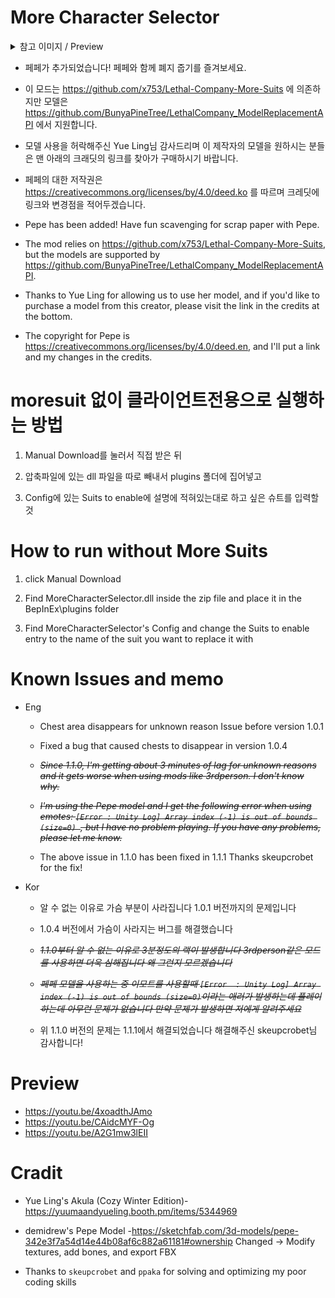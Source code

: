 # More Character Selector

<details>
<summary>참고 이미지 / Preview</summary>

![Preview1](https://i.imgur.com/o5xNaWw.png)
---
![Previwe2](https://i.imgur.com/mtJMsev.png)
</details>

- 페페가 추가되었습니다! 페페와 함께 폐지 줍기를 즐겨보세요.

- 이 모드는 https://github.com/x753/Lethal-Company-More-Suits 에 의존하지만 모델은 https://github.com/BunyaPineTree/LethalCompany_ModelReplacementAPI 에서 지원합니다.

- 모델 사용을 허락해주신 Yue Ling님 감사드리며 이 제작자의 모델을 원하시는 분들은 맨 아래의 크래딧의 링크를 찾아가 구매하시기 바랍니다.

- 페페의 대한 저작권은 https://creativecommons.org/licenses/by/4.0/deed.ko 를 따르며 크레딧에 링크와 변경점을 적어두겠습니다.

- Pepe has been added! Have fun scavenging for scrap paper with Pepe.

- The mod relies on https://github.com/x753/Lethal-Company-More-Suits, but the models are supported by https://github.com/BunyaPineTree/LethalCompany_ModelReplacementAPI.

- Thanks to Yue Ling for allowing us to use her model, and if you'd like to purchase a model from this creator, please visit the link in the credits at the bottom.

- The copyright for Pepe is https://creativecommons.org/licenses/by/4.0/deed.en, and I'll put a link and my changes in the credits.

# moresuit 없이 클라이언트전용으로 실행하는 방법

1. Manual Download를 눌러서 직접 받은 뒤

2. 압축파일에 있는 dll 파일을 따로 빼내서 plugins 폴더에 집어넣고

3. Config에 있는 Suits to enable에 설명에 적혀있는대로 하고 싶은 슈트를 입력할 것

# How to run without More Suits

1. click Manual Download

2. Find MoreCharacterSelector.dll inside the zip file and place it in the BepInEx\plugins folder

3. Find MoreCharacterSelector's Config and change the Suits to enable entry to the name of the suit you want to replace it with

# Known Issues and memo
- Eng
	- Chest area disappears for unknown reason Issue before version 1.0.1
	
	- Fixed a bug that caused chests to disappear in version 1.0.4
	
	- ~~*Since 1.1.0, I'm getting about 3 minutes of lag for unknown reasons and it gets worse when using mods like 3rdperson. I don't know why.*~~
	
	- ~~*I'm using the Pepe model and I get the following error when using emotes: `[Error : Unity Log] Array index (-1) is out of bounds (size=0) `, but I have no problem playing. If you have any problems, please let me know.*~~
	
	- The above issue in 1.1.0 has been fixed in 1.1.1 Thanks skeupcrobet for the fix!
	
- Kor
	- 알 수 없는 이유로 가슴 부분이 사라집니다 1.0.1 버전까지의 문제입니다
	
	- 1.0.4 버전에서 가슴이 사라지는 버그를 해결했습니다
	
	- ~~*1.1.0부터 알 수 없는 이유로 3분정도의 랙이 발생합니다 3rdperson같은 모드를 사용하면 더욱 심해집니다 왜 그런지 모르겠습니다*~~
	
	- ~~*페페 모델을 사용하는 중 이모트를 사용할때 `[Error  : Unity Log] Array index (-1) is out of bounds (size=0)`이라는 애러가 발생하는데 플레이 하는데 아무런 문제가 없습니다 만약 문제가 발생하면 저에게 알려주세요*~~
	
	- 위 1.1.0 버전의 문제는 1.1.1에서 해결되었습니다 해결해주신 skeupcrobet님 감사합니다!
	

# Preview
- https://youtu.be/4xoadthJAmo
- https://youtu.be/CAidcMYF-Og
- https://youtu.be/A2G1mw3lEII

# Cradit
- Yue Ling's Akula (Cozy Winter Edition)-https://yuumaandyueling.booth.pm/items/5344969

- demidrew's Pepe Model -https://sketchfab.com/3d-models/pepe-342e3f7a54d14e44b08af6c882a61181#ownership
Changed -> Modify textures, add bones, and export FBX

- Thanks to `skeupcrobet` and `ppaka` for solving and optimizing my poor coding skills